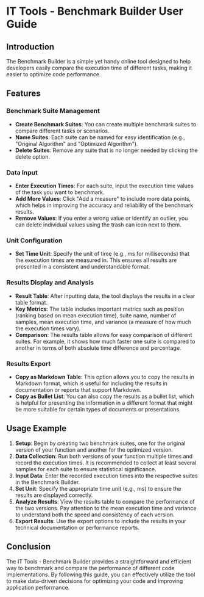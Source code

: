 # IT Tools - Benchmark Builder User Guide

## Introduction
The Benchmark Builder is a simple yet handy online tool designed to help developers easily compare the execution time of different tasks, making it easier to optimize code performance.

## Features

### Benchmark Suite Management
- **Create Benchmark Suites**: You can create multiple benchmark suites to compare different tasks or scenarios.
- **Name Suites**: Each suite can be named for easy identification (e.g., "Original Algorithm" and "Optimized Algorithm").
- **Delete Suites**: Remove any suite that is no longer needed by clicking the delete option.

### Data Input
- **Enter Execution Times**: For each suite, input the execution time values of the task you want to benchmark.
- **Add More Values**: Click "Add a measure" to include more data points, which helps in improving the accuracy and reliability of the benchmark results.
- **Remove Values**: If you enter a wrong value or identify an outlier, you can delete individual values using the trash can icon next to them.

### Unit Configuration
- **Set Time Unit**: Specify the unit of time (e.g., ms for milliseconds) that the execution times are measured in. This ensures all results are presented in a consistent and understandable format.

### Results Display and Analysis
- **Result Table**: After inputting data, the tool displays the results in a clear table format.
- **Key Metrics**: The table includes important metrics such as position (ranking based on mean execution time), suite name, number of samples, mean execution time, and variance (a measure of how much the execution times vary).
- **Comparison**: The results table allows for easy comparison of different suites. For example, it shows how much faster one suite is compared to another in terms of both absolute time difference and percentage.

### Results Export
- **Copy as Markdown Table**: This option allows you to copy the results in Markdown format, which is useful for including the results in documentation or reports that support Markdown.
- **Copy as Bullet List**: You can also copy the results as a bullet list, which is helpful for presenting the information in a different format that might be more suitable for certain types of documents or presentations.

## Usage Example
1. **Setup**: Begin by creating two benchmark suites, one for the original version of your function and another for the optimized version.
2. **Data Collection**: Run both versions of your function multiple times and record the execution times. It is recommended to collect at least several samples for each suite to ensure statistical significance.
3. **Input Data**: Enter the recorded execution times into the respective suites in the Benchmark Builder.
4. **Set Unit**: Specify the appropriate time unit (e.g., ms) to ensure the results are displayed correctly.
5. **Analyze Results**: View the results table to compare the performance of the two versions. Pay attention to the mean execution time and variance to understand both the speed and consistency of each version.
6. **Export Results**: Use the export options to include the results in your technical documentation or performance reports.

## Conclusion
The IT Tools - Benchmark Builder provides a straightforward and efficient way to benchmark and compare the performance of different code implementations. By following this guide, you can effectively utilize the tool to make data-driven decisions for optimizing your code and improving application performance.
